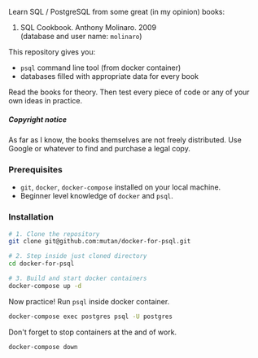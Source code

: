 Learn SQL / PostgreSQL from some great (in my opinion) books:  

1. SQL Cookbook. Anthony Molinaro. 2009  
(database and user name: `molinaro`)

This repository gives you:
* `psql` command line tool (from docker container)  
* databases filled with appropriate data for every book  

Read the books for theory. Then test every piece of code or any of your own ideas in practice.  


##### Copyright notice

As far as I know, the books themselves are not freely distributed. Use Google or whatever to find and purchase a legal copy.

### Prerequisites

* `git`, `docker`, `docker-compose` installed on your local machine.  
* Beginner level knowledge of `docker` and `psql`.

### Installation

```bash
# 1. Clone the repository
git clone git@github.com:mutan/docker-for-psql.git  

# 2. Step inside just cloned directory
cd docker-for-psql

# 3. Build and start docker containers
docker-compose up -d
```

Now practice! Run `psql` inside docker container.

```bash
docker-compose exec postgres psql -U postgres
```

Don't forget to stop containers at the and of work.
```bash
docker-compose down
```
